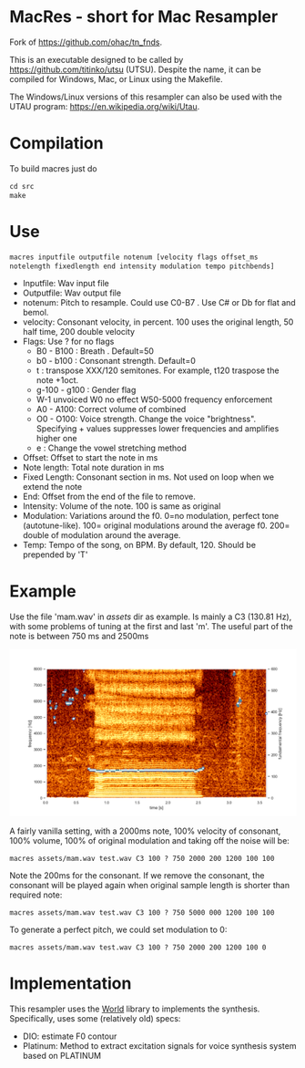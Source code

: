 # MacRes - short for Mac Resampler

Fork of https://github.com/ohac/tn_fnds.

This is an executable designed to be called by https://github.com/titinko/utsu (UTSU).
Despite the name, it can be compiled for Windows, Mac, or Linux using the Makefile.

The Windows/Linux versions of this resampler can also be used with the UTAU program:
https://en.wikipedia.org/wiki/Utau.


# Compilation

To build macres just do
```
cd src
make
```


# Use

```
macres inputfile outputfile notenum [velocity flags offset_ms notelength fixedlength end intensity modulation tempo pitchbends]
```

* Inputfile: Wav input file
* Outputfile: Wav output file
* notenum: Pitch to resample. Could use C0-B7 . Use C# or Db for flat and bemol.
* velocity: Consonant velocity, in percent. 100 uses the original length, 50 half time, 200 double velocity
* Flags: Use ? for no flags
  * B0 - B100 : Breath . Default=50
  * b0 - b100 : Consonant strength. Default=0
  * t<XXX> : transpose XXX/120 semitones. For example, t120 traspose the note +1oct. 
  * g-100 - g100 : Gender flag
  * W-1 unvoiced W0 no effect W50-5000 frequency enforcement
  * A0 - A100: Correct volume of combined
  * O0 - O100: Voice strength. Change the voice "brightness". Specifying + values suppresses lower frequencies and amplifies higher one
  * e : Change the vowel stretching method
* Offset: Offset to start the note in ms 
* Note length: Total note duration in ms
* Fixed Length: Consonant section in ms. Not used on loop when we extend the note 
* End: Offset from the end of the file to remove.
* Intensity: Volume of the note. 100 is same as original
* Modulation: Variations around the f0. 0=no modulation, perfect tone (autotune-like). 100= original modulations around the average f0. 200= double of modulation around the average.
* Temp: Tempo of the song, on BPM. By default, 120. Should be prepended by 'T'

# Example

Use the file 'mam.wav' in *assets* dir as example. Is mainly a C3 (130.81 Hz), with some problems of tuning at the first and last 'm'. The useful part of the note is between 750 ms and 2500ms

![Mam spectrograph](assets/mam.png "Mam spectrograph")

A fairly vanilla setting, with a 2000ms note, 100% velocity of consonant, 100% volume, 100% of original modulation and taking off the noise will be:
```
macres assets/mam.wav test.wav C3 100 ? 750 2000 200 1200 100 100
```

Note the 200ms for the consonant. If we remove the consonant, the consonant will be played again when original sample length is shorter than required note:

```
macres assets/mam.wav test.wav C3 100 ? 750 5000 000 1200 100 100
```

To generate a perfect pitch, we could set modulation to 0:
```
macres assets/mam.wav test.wav C3 100 ? 750 2000 200 1200 100 0
```

# Implementation

This resampler uses the  [World](https://github.com/mmorise/World) library to implements the synthesis.
Specifically, uses some (relatively old) specs:

* DIO: estimate F0 contour
* Platinum: Method to extract excitation signals for voice synthesis system based on PLATINUM

